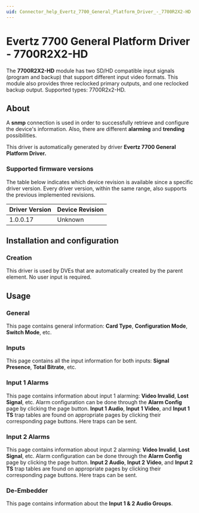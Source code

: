 ```yaml
---
uid: Connector_help_Evertz_7700_General_Platform_Driver_-_7700R2X2-HD
---
```


# Evertz 7700 General Platform Driver - 7700R2X2-HD

The **7700R2X2-HD** module has two SD/HD compatible input signals (program and backup) that support different input video formats. This module also provides three reclocked primary outputs, and one reclocked backup output. Supported types: 7700R2x2-HD.

## About

A **snmp** connection is used in order to successfully retrieve and configure the device's information. Also, there are different **alarming** and **trending** possibilities.

This driver is automatically generated by driver **Evertz 7700 General Platform Driver.**

### Supported firmware versions

The table below indicates which device revision is available since a specific driver version. Every driver version, within the same range, also supports the previous implemented revisions.

| **Driver Version** | **Device Revision** |
|--------------------|---------------------|
| 1.0.0.17           | Unknown             |

## Installation and configuration

### Creation

This driver is used by DVEs that are automatically created by the parent element. No user input is required.

## Usage

### General

This page contains general information: **Card Type**, **Configuration Mode**, **Switch Mode**, etc.

### Inputs

This page contains all the input information for both inputs: **Signal Presence**, **Total Bitrate**, etc.

### Input 1 Alarms

This page contains information about input 1 alarming: **Video Invalid**, **Lost Signal**, etc. Alarm configuration can be done through the **Alarm Config** page by clicking the page button. **Input 1 Audio**, **Input** **1 Video**, and **Input 1** **TS** trap tables are found on appropriate pages by clicking their corresponding page buttons. Here traps can be sent.

### Input 2 Alarms

This page contains information about input 2 alarming: **Video Invalid**, **Lost Signal**, etc. Alarm configuration can be done through the **Alarm Config** page by clicking the page button. **Input 2 Audio**, **Input 2** **Video**, and **Input 2** **TS** trap tables are found on appropriate pages by clicking their corresponding page buttons. Here traps can be sent.

### De-Embedder

This page contains information about the **Input 1 & 2 Audio Groups**.
